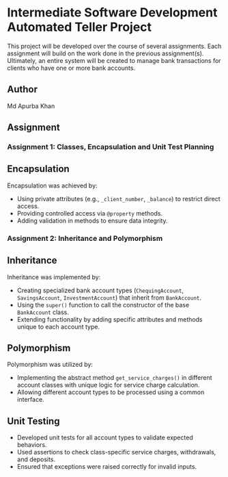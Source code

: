 # Intermediate Software Development Automated Teller Project
This project will be developed over the course of several assignments. Each assignment will build on the work done in the previous assignment(s). Ultimately, an entire system will be created to manage bank transactions for clients who have one or more bank accounts.

## Author
Md Apurba Khan

## Assignment
### Assignment 1: Classes, Encapsulation and Unit Test Planning

## Encapsulation
Encapsulation was achieved by:
- Using private attributes (e.g., `_client_number`, `_balance`) to restrict direct access.
- Providing controlled access via `@property` methods.
- Adding validation in methods to ensure data integrity.

### Assignment 2: Inheritance and Polymorphism

## Inheritance
Inheritance was implemented by:
- Creating specialized bank account types (`ChequingAccount`, `SavingsAccount`, `InvestmentAccount`) that inherit from `BankAccount`.
- Using the `super()` function to call the constructor of the base `BankAccount` class.
- Extending functionality by adding specific attributes and methods unique to each account type.

## Polymorphism
Polymorphism was utilized by:
- Implementing the abstract method `get_service_charges()` in different account classes with unique logic for service charge calculation.
- Allowing different account types to be processed using a common interface.

## Unit Testing
- Developed unit tests for all account types to validate expected behaviors.
- Used assertions to check class-specific service charges, withdrawals, and deposits.
- Ensured that exceptions were raised correctly for invalid inputs.
